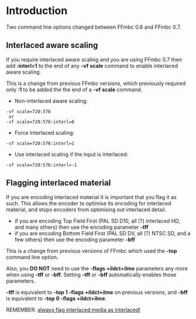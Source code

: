 # Introduction #

Two command line options changed between FFmbc 0.6 and FFmbc 0.7.

## Interlaced aware scaling ##

If you require interlaced aware scaling and you are using FFmbc 0.7 then add **:interl=1** to the end of any **-vf scale** command to enable interlaced aware scaling.

This is a change from previous FFmbc versions, which previously required only **:1** to be added the the end of a **-vf scale** command.

  * Non-interlaced aware scaling:
```
-vf scale=720:576
 or
-vf scale=720:576:interl=0
```
  * Force Interlaced scaling:
```
-vf scale=720:576:interl=1
```
  * Use interlaced scaling if the input is interlaced:
```
-vf scale=720:576:interl=-1
```

## Flagging interlaced material ##

If you are encoding interlaced material it is important that you flag it as such. This allows the encoder to optimise its encoding for interlaced material, and stops encoders from optimising out interlaced detail.

  * if you are encoding Top Field First (PAL SD D10, all (?) interlaced HD, and many others) then use the encoding parameter **-tff**
  * if you are encoding Bottom Field First (PAL SD DV, all (?) NTSC SD, and a few others) then use the encoding parameter **-bff**

This is a change from previous versions of FFmbc which used the **-top** command line option.

Also, you **DO NOT** need to use the **-flags +ildct+ilme** parameters any more when using **-tff** or **-bff**. Setting **-tff** or **-bff** automatically enables those parameters.

**-tff** is equivalent to **-top 1 -flags +ildct+ilme** on previous versions, and **-bff** is equivalent to **-top 0 -flags +ildct+ilme**.



REMEMBER: <u>always flag interlaced media as interlaced!</u>